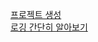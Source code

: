 [프로젝트 생성](https://rounded-eucalyptus-058.notion.site/c7f59a108bcc4b308650d324e3773e60)
</br>
[로깅 간단히 알아보기](https://rounded-eucalyptus-058.notion.site/ea50af2186d14a67b9c09f30fdd905d0)
